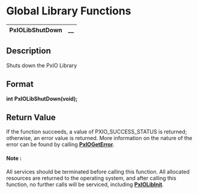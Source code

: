 # Global Library Functions 

**PxIOLibShutDown** |  **__**  
---|---  
  
## Description

Shuts down the PxIO Library

## Format

**int** **PxIOLibShutDown(void);**

## Return Value

If the function succeeds, a value of PXIO_SUCCESS_STATUS is returned; otherwise, an error value is returned. More information on the nature of the error can be found by calling **[PxIOGetError](../Error%20Functions/PxIOGetError.md)**.

#### **Note** :  
All services should be terminated before calling this function. All allocated resources are returned to the operating system, and after calling this function, no further calls will be serviced, including **[PxIOLibInit](PxIOLibInit.md)**.

